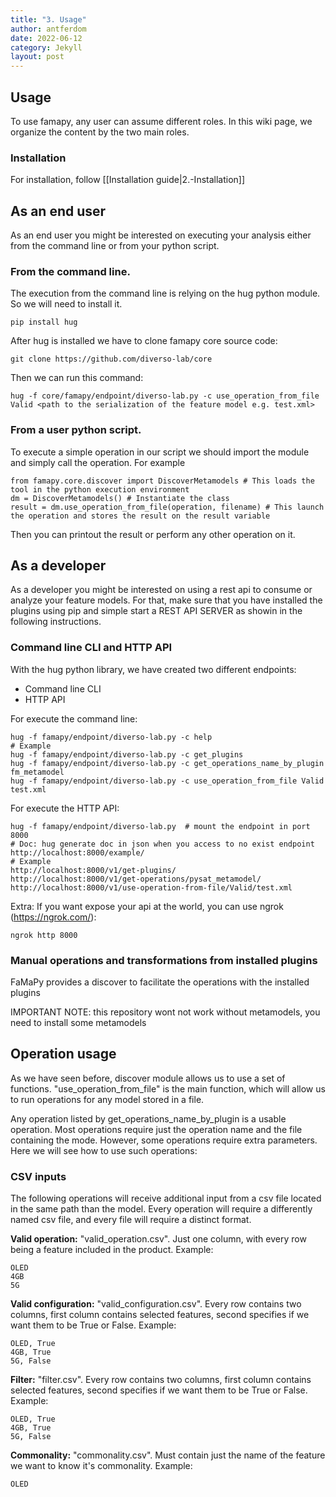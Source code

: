 ```yaml
---
title: "3. Usage"
author: antferdom
date: 2022-06-12
category: Jekyll
layout: post
---
```


## Usage
To use famapy, any user can assume different roles. In this wiki page, we organize the content by the two main roles.
### Installation

For installation, follow [[Installation guide|2.-Installation]]

## As an end user
As an end user you might be interested on executing your analysis either from the command line or from your python script.

### From the command line. 
The execution from the command line is relying on the hug python module. So we will need to install it. 

```
pip install hug
```

After hug is installed we have to clone famapy core source code:

```
git clone https://github.com/diverso-lab/core
``` 

Then we can run this command:

```
hug -f core/famapy/endpoint/diverso-lab.py -c use_operation_from_file Valid <path to the serialization of the feature model e.g. test.xml>
```
### From a user python script.
To execute a simple operation in our script we should import the module and simply call the operation. For example

```
from famapy.core.discover import DiscoverMetamodels # This loads the tool in the python execution environment
dm = DiscoverMetamodels() # Instantiate the class
result = dm.use_operation_from_file(operation, filename) # This launch the operation and stores the result on the result variable
```
Then you can printout the result or perform any other operation on it. 

## As a developer

As a developer you might be interested on using a rest api to consume or analyze your feature models. For that, make sure that you have installed the plugins using pip and simple start a REST API SERVER as showin in the following instructions. 

### Command line CLI and HTTP API

With the hug python library, we have created two different endpoints:

* Command line CLI
* HTTP API

For execute the command line:

```
hug -f famapy/endpoint/diverso-lab.py -c help
# Example
hug -f famapy/endpoint/diverso-lab.py -c get_plugins
hug -f famapy/endpoint/diverso-lab.py -c get_operations_name_by_plugin fm_metamodel
hug -f famapy/endpoint/diverso-lab.py -c use_operation_from_file Valid test.xml
```

For execute the HTTP API:

```
hug -f famapy/endpoint/diverso-lab.py  # mount the endpoint in port 8000
# Doc: hug generate doc in json when you access to no exist endpoint
http://localhost:8000/example/
# Example
http://localhost:8000/v1/get-plugins/
http://localhost:8000/v1/get-operations/pysat_metamodel/
http://localhost:8000/v1/use-operation-from-file/Valid/test.xml
```

Extra: If you want expose your api at the world, you can use ngrok (https://ngrok.com/):

```
ngrok http 8000
```

### Manual operations and transformations from installed plugins

FaMaPy provides a discover to facilitate the operations with the installed plugins

IMPORTANT NOTE: this repository wont not work without metamodels, you need to install some metamodels

## Operation usage

As we have seen before, discover module allows us to use a set of functions. "use_operation_from_file" is the main function, which will allow us to run operations for any model stored in a file.

Any operation listed by get_operations_name_by_plugin is a usable operation. Most operations require just the operation name and the file containing the mode. However, some operations require extra parameters. Here we will see how to use such operations:

### CSV inputs

The following operations will receive additional input from a csv file located in the same path than the model. Every operation will require a differently named csv file, and every file will require a distinct format.

**Valid operation:** "valid_operation.csv". Just one column, with every row being a feature included in the product. Example:
```
OLED
4GB
5G
```


**Valid configuration:** "valid_configuration.csv". Every row contains two columns, first column contains selected features, second specifies if we want them to be True or False. Example:
```
OLED, True
4GB, True
5G, False
```

**Filter:** "filter.csv". Every row contains two columns, first column contains selected features, second specifies if we want them to be True or False. Example:
```
OLED, True
4GB, True
5G, False
```

**Commonality:** "commonality.csv". Must contain just the name of the feature we want to know it's commonality. Example:
```
OLED
```

